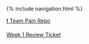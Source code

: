 {% include navigation.html %}

[❗ Team Pain Repo](https://github.com/vaishavijay/pain.github.io) 

[Week 1 Review Ticket](https://github.com/vaishavijay/pain.github.io/issues/3)
